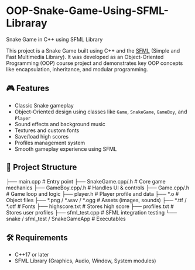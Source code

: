 # OOP-Snake-Game-Using-SFML-Libraray
Snake Game in C++ using SFML Library

This project is a Snake Game built using C++ and the [SFML](https://www.sfml-dev.org/) (Simple and Fast Multimedia Library). 
It was developed as an Object-Oriented Programming (OOP) course project and demonstrates key OOP concepts like encapsulation, inheritance, and modular programming.

## 🎮 Features

- Classic Snake gameplay
- Object-Oriented design using classes like `Game`, `SnakeGame`, `GameBoy`, and `Player`
- Sound effects and background music
- Textures and custom fonts
- Save/load high scores
- Profiles management system
- Smooth gameplay experience using SFML


## 📁 Project Structure
├── main.cpp # Entry point
├── SnakeGame.cpp/.h # Core game mechanics
├── GameBoy.cpp/.h # Handles UI & controls
├── Game.cpp/.h # Game loop and logic
├── player.h # Player profile and data
├── *.o # Object files
├── *.png / *.wav / *.ogg # Assets (images, sounds)
├── *.ttf / *.otf # Fonts
├── highscore.txt # Stores high score
├── profiles.txt # Stores user profiles
├── sfml_test.cpp # SFML integration testing
└── snake / sfml_test / SnakeGameApp # Executables

## 🛠️ Requirements
- C++17 or later
- SFML Library (Graphics, Audio, Window, System modules)
